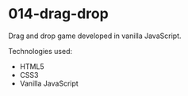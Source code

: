 # 014-drag-drop
Drag and drop game developed in vanilla JavaScript.

Technologies used:
- HTML5
- CSS3
- Vanilla JavaScript

